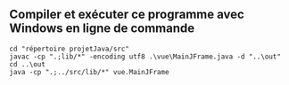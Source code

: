 ## Compiler et exécuter ce programme avec Windows en ligne de commande

```
cd "répertoire projetJava/src"
javac -cp ".;lib/*" -encoding utf8 .\vue\MainJFrame.java -d "..\out"
cd ..\out
java -cp ".;../src/lib/*" vue.MainJFrame
```
